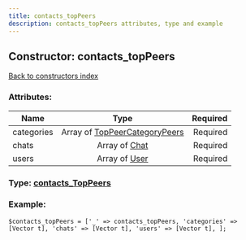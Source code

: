 ```yaml
---
title: contacts_topPeers
description: contacts_topPeers attributes, type and example
---
```

## Constructor: contacts\_topPeers  
[Back to constructors index](index.md)



### Attributes:

| Name     |    Type       | Required |
|----------|:-------------:|---------:|
|categories|Array of [TopPeerCategoryPeers](../types/TopPeerCategoryPeers.md) | Required|
|chats|Array of [Chat](../types/Chat.md) | Required|
|users|Array of [User](../types/User.md) | Required|



### Type: [contacts\_TopPeers](../types/contacts_TopPeers.md)


### Example:

```
$contacts_topPeers = ['_' => contacts_topPeers, 'categories' => [Vector t], 'chats' => [Vector t], 'users' => [Vector t], ];
```